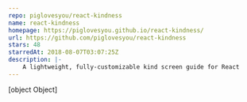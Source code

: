 ```yaml
---
repo: piglovesyou/react-kindness
name: react-kindness
homepage: https://piglovesyou.github.io/react-kindness/
url: https://github.com/piglovesyou/react-kindness
stars: 48
starredAt: 2018-08-07T03:07:25Z
description: |-
    A lightweight, fully-customizable kind screen guide for React
---
```


[object Object]
